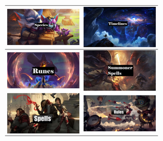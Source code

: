 | [<img src="https://github.com/Sebastianhju/Runeterra-5e/blob/main/Images/img-FP/FP-Yordles.Png">](https://github.com/Sebastianhju/Runeterra-5e/blob/main/Rules/Species.md) |[<img src="https://github.com/Sebastianhju/Runeterra-5e/blob/main/Images/img-FP/FP-Lore.png">](https://github.com/Sebastianhju/Runeterra-5e/blob/main/Rules/Timelines.md)
|---|---|
| [<img src="https://github.com/Sebastianhju/Runeterra-5e/blob/main/Images/img-FP/FP-Runes.png">](https://github.com/Sebastianhju/Runeterra-5e/blob/main/Rules/Runes.md) | [<img src="https://github.com/Sebastianhju/Runeterra-5e/blob/main/Images/img-FP/FP-SummonerSpell.png">](https://github.com/Sebastianhju/Runeterra-5e/blob/main/Rules/Summoner%20Spells.md) |
|[<img src="https://github.com/Sebastianhju/Runeterra-5e/blob/main/Images/img-FP/FP-Spells.png">](https://github.com/Sebastianhju/Runeterra-5e/blob/main/Rules/Spells.md)|[<img src="https://github.com/Sebastianhju/Runeterra-5e/blob/main/Images/img-FP/FP-Rules.png">](https://github.com/Sebastianhju/Runeterra-5e/blob/main/Rules/Rules.md)|
